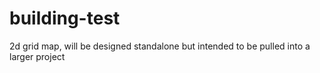 # building-test
2d grid map, will be designed standalone but intended to be pulled into a larger project
